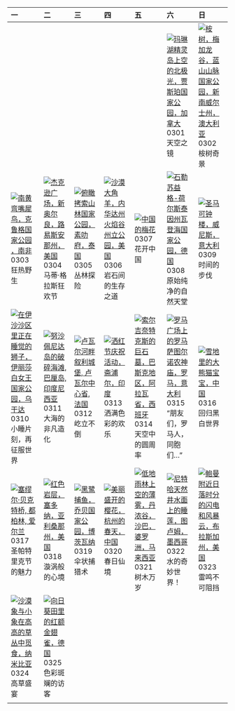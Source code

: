 | 一                                                                                                                                                                                                      | 二                                                                                                                                                                                                       | 三                                                                                                                                                                                           | 四                                                                                                                                                                                                  | 五                                                                                                                                                                                                   | 六                                                                                                                                                                                                                           | 日                                                                                                                                                                                                          |
|:-------------------------------------------------------------------------------------------------------------------------------------------------------------------------------------------------------|:--------------------------------------------------------------------------------------------------------------------------------------------------------------------------------------------------------|:--------------------------------------------------------------------------------------------------------------------------------------------------------------------------------------------|:---------------------------------------------------------------------------------------------------------------------------------------------------------------------------------------------------|:----------------------------------------------------------------------------------------------------------------------------------------------------------------------------------------------------|:----------------------------------------------------------------------------------------------------------------------------------------------------------------------------------------------------------------------------|:-----------------------------------------------------------------------------------------------------------------------------------------------------------------------------------------------------------|
|                                                                                                                                                                                                        |                                                                                                                                                                                                         |                                                                                                                                                                                             |                                                                                                                                                                                                    |                                                                                                                                                                                                     | [![](https://www.bing.com/th?id=OHR.MaligneLakeJasper_ZH-CN2664289451_320x240.jpg "玛琳湖精灵岛上空的北极光，贾斯珀国家公园，加拿大")](https://www.bing.com/th?id=OHR.MaligneLakeJasper_ZH-CN2664289451_UHD.jpg)<br>0301<br>天空之镜                    | [![](https://www.bing.com/th?id=OHR.EucalyptusForest_ZH-CN3052498076_320x240.jpg "桉树，梅加龙谷，蓝山山脉国家公园，新南威尔士州，澳大利亚")](https://www.bing.com/th?id=OHR.EucalyptusForest_ZH-CN3052498076_UHD.jpg)<br>0302<br>桉树奇景 |
| [![](https://www.bing.com/th?id=OHR.HornbillPair_ZH-CN3380997666_320x240.jpg "南黄弯嘴犀鸟，克鲁格国家公园 ，南非")](https://www.bing.com/th?id=OHR.HornbillPair_ZH-CN3380997666_UHD.jpg)<br>0303<br>狂热野生               | [![](https://www.bing.com/th?id=OHR.MardiGrasJackson_ZH-CN3456301377_320x240.jpg "杰克逊广场，新奥尔良，路易斯安那州，美国")](https://www.bing.com/th?id=OHR.MardiGrasJackson_ZH-CN3456301377_UHD.jpg)<br>0304<br>马蒂·格拉斯狂欢节 | [![](https://www.bing.com/th?id=OHR.SuratThani_ZH-CN4797096558_320x240.jpg "俯瞰拷索山林国家公园，素叻府，泰国")](https://www.bing.com/th?id=OHR.SuratThani_ZH-CN4797096558_UHD.jpg)<br>0305<br>丛林探险         | [![](https://www.bing.com/th?id=OHR.NevadaBigHorns_ZH-CN5987046965_320x240.jpg "沙漠大角羊，内华达州火焰谷州立公园，美国")](https://www.bing.com/th?id=OHR.NevadaBigHorns_ZH-CN5987046965_UHD.jpg)<br>0306<br>岩石间的生存之道 | [![](https://www.bing.com/th?id=OHR.PlumBlossom_ZH-CN5888621119_320x240.jpg "中国的梅花")](https://www.bing.com/th?id=OHR.PlumBlossom_ZH-CN5888621119_UHD.jpg)<br>0307<br>花开中国                           | [![](https://www.bing.com/th?id=OHR.WaddenSeaBiosphereReserve_ZH-CN9012125146_320x240.jpg "石勒苏益格-荷尔斯泰因州瓦登海国家公园，德国")](https://www.bing.com/th?id=OHR.WaddenSeaBiosphereReserve_ZH-CN9012125146_UHD.jpg)<br>0308<br>原始纯净的自然天堂 | [![](https://www.bing.com/th?id=OHR.ItalyClock_ZH-CN0846995743_320x240.jpg "圣马可钟楼，威尼斯，意大利")](https://www.bing.com/th?id=OHR.ItalyClock_ZH-CN0846995743_UHD.jpg)<br>0309<br>时间的步伐                           |
| [![](https://www.bing.com/th?id=OHR.NappingLion_ZH-CN1214312983_320x240.jpg "在伊沙沙区里正在睡觉的狮子，伊丽莎白女王国家公园，乌干达")](https://www.bing.com/th?id=OHR.NappingLion_ZH-CN1214312983_UHD.jpg)<br>0310<br>小睡片刻，再征服世界 | [![](https://www.bing.com/th?id=OHR.NusaPenida_ZH-CN4934656933_320x240.jpg "努沙佩尼达岛的破碎海滩, 巴厘岛, 印度尼西亚")](https://www.bing.com/th?id=OHR.NusaPenida_ZH-CN4934656933_UHD.jpg)<br>0311<br>大海的非凡造化            | [![](https://www.bing.com/th?id=OHR.ChateauLoire_ZH-CN5040147638_320x240.jpg "卢瓦尔河畔叙利城堡, 卢瓦尔中心省, 法国")](https://www.bing.com/th?id=OHR.ChateauLoire_ZH-CN5040147638_UHD.jpg)<br>0312<br>屹立不倒 | [![](https://www.bing.com/th?id=OHR.HoliColors_ZH-CN2177185823_320x240.jpg "洒红节庆祝活动，斋浦尔，印度")](https://www.bing.com/th?id=OHR.HoliColors_ZH-CN2177185823_UHD.jpg)<br>0313<br>洒满色彩的欢乐                | [![](https://www.bing.com/th?id=OHR.BasqueDolmen_ZH-CN2364777801_320x240.jpg "索尔吉奈特克斯的巨石墓，巴斯克地区，阿拉瓦省，西班牙")](https://www.bing.com/th?id=OHR.BasqueDolmen_ZH-CN2364777801_UHD.jpg)<br>0314<br>天空中的圆周率 | [![](https://www.bing.com/th?id=OHR.ForumRomanum_ZH-CN5873120178_320x240.jpg "罗马广场上的罗马萨图尔诺农神庙，罗马，意大利")](https://www.bing.com/th?id=OHR.ForumRomanum_ZH-CN5873120178_UHD.jpg)<br>0315<br>“朋友们，罗马人，同胞们…”                      | [![](https://www.bing.com/th?id=OHR.PandaSnow_ZH-CN5981854301_320x240.jpg "雪地里的大熊猫宝宝，中国")](https://www.bing.com/th?id=OHR.PandaSnow_ZH-CN5981854301_UHD.jpg)<br>0316<br>回归黑白世界                             |
| [![](https://www.bing.com/th?id=OHR.BeckettBridge_ZH-CN6206942429_320x240.jpg "塞缪尔·贝克特桥, 都柏林, 爱尔兰")](https://www.bing.com/th?id=OHR.BeckettBridge_ZH-CN6206942429_UHD.jpg)<br>0317<br>圣帕特里克节的魅力        | [![](https://www.bing.com/th?id=OHR.SedonaSpring_ZH-CN6305197600_320x240.jpg "红色岩层，塞多纳，亚利桑那州，美国")](https://www.bing.com/th?id=OHR.SedonaSpring_ZH-CN6305197600_UHD.jpg)<br>0318<br>漩涡般的心境               | [![](https://www.bing.com/th?id=OHR.BlackHeron_ZH-CN6764711050_320x240.jpg "黑鹭捕鱼，乔贝国家公园，博茨瓦纳")](https://www.bing.com/th?id=OHR.BlackHeron_ZH-CN6764711050_UHD.jpg)<br>0319<br>伞状捕猎术         | [![](https://www.bing.com/th?id=OHR.SpringequinoxY25_ZH-CN1635828827_320x240.jpg "美丽盛开的樱花，杭州的春天，中国")](https://www.bing.com/th?id=OHR.SpringequinoxY25_ZH-CN1635828827_UHD.jpg)<br>0320<br>春日仙境     | [![](https://www.bing.com/th?id=OHR.DanumValley_ZH-CN5786482012_320x240.jpg "低地雨林上空的薄雾，丹浓谷，沙巴，婆罗洲，马来西亚")](https://www.bing.com/th?id=OHR.DanumValley_ZH-CN5786482012_UHD.jpg)<br>0321<br>树木万岁       | [![](https://www.bing.com/th?id=OHR.CenoteLilies_ZH-CN5915682591_320x240.jpg "尼特哈天然井水面上的睡莲，图卢姆，墨西哥")](https://www.bing.com/th?id=OHR.CenoteLilies_ZH-CN5915682591_UHD.jpg)<br>0322<br>水的奇妙世界！                               | [![](https://www.bing.com/th?id=OHR.NebraskaStorm_ZH-CN6944682381_320x240.jpg "鲍曼附近日落时分的闪电和风暴云，布拉斯加州，美国")](https://www.bing.com/th?id=OHR.NebraskaStorm_ZH-CN6944682381_UHD.jpg)<br>0323<br>雷鸣不可阻挡         |
| [![](https://www.bing.com/th?id=OHR.ElephantGrass_ZH-CN7110191053_320x240.jpg "沙漠象与小象在高高的草丛中觅食，纳米比亚")](https://www.bing.com/th?id=OHR.ElephantGrass_ZH-CN7110191053_UHD.jpg)<br>0324<br>高草盛宴           | [![](https://www.bing.com/th?id=OHR.GoldfinchSunflower_ZH-CN7276848190_320x240.jpg "向日葵田里的红额金翅雀，德国")](https://www.bing.com/th?id=OHR.GoldfinchSunflower_ZH-CN7276848190_UHD.jpg)<br>0325<br>色彩斑斓的访客     |                                                                                                                                                                                             |                                                                                                                                                                                                    |                                                                                                                                                                                                     |                                                                                                                                                                                                                             |                                                                                                                                                                                                            |
|                                                                                                                                                                                                        |                                                                                                                                                                                                         |                                                                                                                                                                                             |                                                                                                                                                                                                    |                                                                                                                                                                                                     |                                                                                                                                                                                                                             |                                                                                                                                                                                                            |